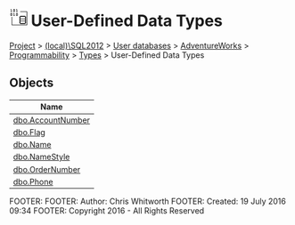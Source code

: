 
# ![User-Defined Data Types](../../../../../../Images/UserDefinedDataType32.png) User-Defined Data Types

[Project](../../../../../../index.md) > [(local)\\SQL2012](../../../../../index.md) > [User databases](../../../../index.md) > [AdventureWorks](../../../index.md) > [Programmability](../../index.md) > [Types](../index.md) > User-Defined Data Types

## <a name="#objects"></a>Objects

| Name |
|---|
| [dbo.AccountNumber](AccountNumber.md) |
| [dbo.Flag](Flag.md) |
| [dbo.Name](Name.md) |
| [dbo.NameStyle](NameStyle.md) |
| [dbo.OrderNumber](OrderNumber.md) |
| [dbo.Phone](Phone.md) |

FOOTER: FOOTER: Author:  Chris Whitworth
FOOTER: Created: 19 July 2016 09:34
FOOTER: Copyright 2016 - All Rights Reserved

